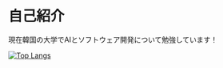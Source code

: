 # 自己紹介

現在韓国の大学でAIとソフトウェア開発について勉強しています！

[![Top Langs](https://github-readme-stats.vercel.app/api/top-langs/?username={hirohiro-sys})](https://github.com/anuraghazra/github-readme-stats)
